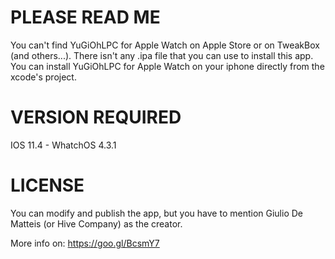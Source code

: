 # PLEASE READ ME

You can't find YuGiOhLPC for Apple Watch on Apple Store or on TweakBox (and others...). There isn't any .ipa file that you can use to install this app.
You can install YuGiOhLPC for Apple Watch on your iphone directly from the xcode's project.

# VERSION REQUIRED

IOS 11.4 - WhatchOS 4.3.1

# LICENSE

You can modify and publish the app, but you have to mention Giulio De Matteis (or Hive Company) as the creator.   

More info on: https://goo.gl/BcsmY7
